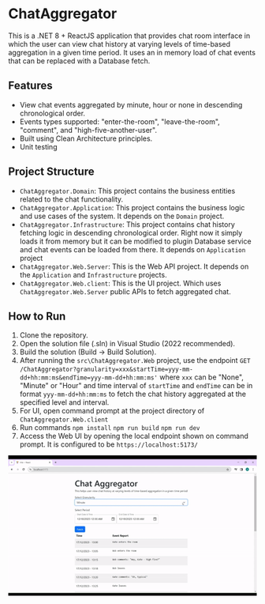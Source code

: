 # ChatAggregator

This is a .NET 8 + ReactJS application that provides chat room interface in which the user can view chat history at varying levels of time-based aggregation in a given time period. It uses an in memory load of chat events that can be replaced with a Database fetch.

## Features

- View chat events aggregated by minute, hour or none in descending chronological order.
- Events types supported: "enter-the-room", "leave-the-room", "comment", and "high-five-another-user".
- Built using Clean Architecture principles.
- Unit testing 

## Project Structure

- `ChatAggregator.Domain`: This project contains the business entities related to the chat functionality.
- `ChatAggregator.Application`: This project contains the business logic and use cases of the system. It depends on the `Domain` project.
- `ChatAggregator.Infrastructure`: This project contains chat history fetching logic in descending chronological order. Right now it simply loads it from memory but it can be modified to plugin Database service and chat events can be loaded from there. It depends on `Application` project
- `ChatAggregator.Web.Server`: This is the Web API project. It depends on the `Application` and `Infrastructure` projects.
- `ChatAggregator.Web.client`: This is the UI project. Which uses `ChatAggregator.Web.Server` public APIs to fetch aggregated chat. 

## How to Run

1. Clone the repository.
2. Open the solution file (.sln) in Visual Studio (2022 recommended).
3. Build the solution (Build -> Build Solution).
4. After running the `src\ChatAggregator.Web` project, use the endpoint `GET /ChatAggregator?granularity=xxx&startTime=yyy-mm-dd+hh:mm:ms&endTime=yyy-mm-dd+hh:mm:ms'` where `xxx` can be "None", "Minute" or "Hour" and time interval of `startTime` and `endTime` can be in format `yyy-mm-dd+hh:mm:ms` to fetch the chat history aggregated at the specified level and interval.
5. For UI, open command prompt at the project directory of `ChatAggregator.Web.client`
6. Run commands `npm install`
   `npm run build`
   `npm run dev` 
7. Access the Web UI by opening the local endpoint shown on command prompt. It is configured to be `https://localhost:5173/`

![alt text](https://github.com/MehreenAli2696/PDChatAggregator/blob/main/Demo.gif)
